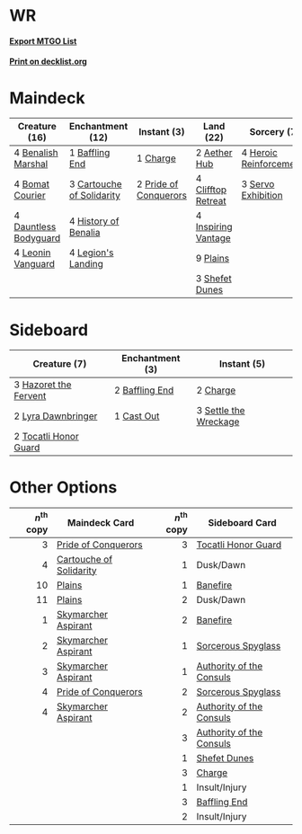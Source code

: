 # WR

#### [Export MTGO List](../collection/WR/WR.txt)
#### [Print on decklist.org](http://decklist.org/?deckmain=2%09Aether%20Hub%0A1%09Baffling%20End%0A4%09Benalish%20Marshal%0A4%09Bomat%20Courier%0A3%09Cartouche%20of%20Solidarity%0A1%09Charge%0A4%09Clifftop%20Retreat%0A4%09Dauntless%20Bodyguard%0A4%09Heroic%20Reinforcements%0A4%09History%20of%20Benalia%0A4%09Inspiring%20Vantage%0A4%09Legion's%20Landing%0A4%09Leonin%20Vanguard%0A9%09Plains%0A2%09Pride%20of%20Conquerors%0A3%09Servo%20Exhibition%0A3%09Shefet%20Dunes&deckside=2%09Baffling%20End%0A1%09Cast%20Out%0A2%09Charge%0A3%09Hazoret%20the%20Fervent%0A2%09Lyra%20Dawnbringer%0A3%09Settle%20the%20Wreckage%0A2%09Tocatli%20Honor%20Guard)
# Maindeck

|                                         Creature (16)                                          |                                          Enchantment (12)                                          |                                          Instant (3)                                           |                                          Land (22)                                           |                                           Sorcery (7)                                            |
|------------------------------------------------------------------------------------------------|----------------------------------------------------------------------------------------------------|------------------------------------------------------------------------------------------------|----------------------------------------------------------------------------------------------|--------------------------------------------------------------------------------------------------|
|4 [Benalish Marshal](http://gatherer.wizards.com/Pages/Card/Details.aspx?multiverseid=442894)   |1 [Baffling End](http://gatherer.wizards.com/Pages/Card/Details.aspx?multiverseid=439658)           |1 [Charge](http://gatherer.wizards.com/Pages/Card/Details.aspx?multiverseid=442898)             |2 [Aether Hub](http://gatherer.wizards.com/Pages/Card/Details.aspx?multiverseid=417815)       |4 [Heroic Reinforcements](http://gatherer.wizards.com/Pages/Card/Details.aspx?multiverseid=447353)|
|4 [Bomat Courier](http://gatherer.wizards.com/Pages/Card/Details.aspx?multiverseid=417772)      |3 [Cartouche of Solidarity](http://gatherer.wizards.com/Pages/Card/Details.aspx?multiverseid=426709)|2 [Pride of Conquerors](http://gatherer.wizards.com/Pages/Card/Details.aspx?multiverseid=439674)|4 [Clifftop Retreat](http://gatherer.wizards.com/Pages/Card/Details.aspx?multiverseid=241980) |3 [Servo Exhibition](http://gatherer.wizards.com/Pages/Card/Details.aspx?multiverseid=417600)     |
|4 [Dauntless Bodyguard](http://gatherer.wizards.com/Pages/Card/Details.aspx?multiverseid=442902)|4 [History of Benalia](http://gatherer.wizards.com/Pages/Card/Details.aspx?multiverseid=442909)     |                                                                                                |4 [Inspiring Vantage](http://gatherer.wizards.com/Pages/Card/Details.aspx?multiverseid=417819)|                                                                                                  |
|4 [Leonin Vanguard](http://gatherer.wizards.com/Pages/Card/Details.aspx?multiverseid=447158)    |4 [Legion's Landing](http://gatherer.wizards.com/Pages/Card/Details.aspx?multiverseid=435173)       |                                                                                                |9 [Plains](http://gatherer.wizards.com/Pages/Card/Details.aspx?multiverseid=439601)           |                                                                                                  |
|                                                                                                |                                                                                                    |                                                                                                |3 [Shefet Dunes](http://gatherer.wizards.com/Pages/Card/Details.aspx?multiverseid=430872)     |                                                                                                  |


# Sideboard

|                                          Creature (7)                                          |                                     Enchantment (3)                                     |                                          Instant (5)                                           |
|------------------------------------------------------------------------------------------------|-----------------------------------------------------------------------------------------|------------------------------------------------------------------------------------------------|
|3 [Hazoret the Fervent](http://gatherer.wizards.com/Pages/Card/Details.aspx?multiverseid=429886)|2 [Baffling End](http://gatherer.wizards.com/Pages/Card/Details.aspx?multiverseid=439658)|2 [Charge](http://gatherer.wizards.com/Pages/Card/Details.aspx?multiverseid=442898)             |
|2 [Lyra Dawnbringer](http://gatherer.wizards.com/Pages/Card/Details.aspx?multiverseid=442914)   |1 [Cast Out](http://gatherer.wizards.com/Pages/Card/Details.aspx?multiverseid=426710)    |3 [Settle the Wreckage](http://gatherer.wizards.com/Pages/Card/Details.aspx?multiverseid=435186)|
|2 [Tocatli Honor Guard](http://gatherer.wizards.com/Pages/Card/Details.aspx?multiverseid=435194)|                                                                                         |                                                                                                |


# Other Options

|*n*<sup>th</sup> copy|                                          Maindeck Card                                           |*n*<sup>th</sup> copy|                                          Sideboard Card                                           |
|--------------------:|--------------------------------------------------------------------------------------------------|--------------------:|---------------------------------------------------------------------------------------------------|
|                    3|[Pride of Conquerors](http://gatherer.wizards.com/Pages/Card/Details.aspx?multiverseid=439674)    |                    3|[Tocatli Honor Guard](http://gatherer.wizards.com/Pages/Card/Details.aspx?multiverseid=435194)     |
|                    4|[Cartouche of Solidarity](http://gatherer.wizards.com/Pages/Card/Details.aspx?multiverseid=426709)|                    1|Dusk/Dawn                                                                                          |
|                   10|[Plains](http://gatherer.wizards.com/Pages/Card/Details.aspx?multiverseid=439601)                 |                    1|[Banefire](http://gatherer.wizards.com/Pages/Card/Details.aspx?multiverseid=397676)                |
|                   11|[Plains](http://gatherer.wizards.com/Pages/Card/Details.aspx?multiverseid=439601)                 |                    2|Dusk/Dawn                                                                                          |
|                    1|[Skymarcher Aspirant](http://gatherer.wizards.com/Pages/Card/Details.aspx?multiverseid=439678)    |                    2|[Banefire](http://gatherer.wizards.com/Pages/Card/Details.aspx?multiverseid=397676)                |
|                    2|[Skymarcher Aspirant](http://gatherer.wizards.com/Pages/Card/Details.aspx?multiverseid=439678)    |                    1|[Sorcerous Spyglass](http://gatherer.wizards.com/Pages/Card/Details.aspx?multiverseid=435407)      |
|                    3|[Skymarcher Aspirant](http://gatherer.wizards.com/Pages/Card/Details.aspx?multiverseid=439678)    |                    1|[Authority of the Consuls](http://gatherer.wizards.com/Pages/Card/Details.aspx?multiverseid=417578)|
|                    4|[Pride of Conquerors](http://gatherer.wizards.com/Pages/Card/Details.aspx?multiverseid=439674)    |                    2|[Sorcerous Spyglass](http://gatherer.wizards.com/Pages/Card/Details.aspx?multiverseid=435407)      |
|                    4|[Skymarcher Aspirant](http://gatherer.wizards.com/Pages/Card/Details.aspx?multiverseid=439678)    |                    2|[Authority of the Consuls](http://gatherer.wizards.com/Pages/Card/Details.aspx?multiverseid=417578)|
|                     |                                                                                                  |                    3|[Authority of the Consuls](http://gatherer.wizards.com/Pages/Card/Details.aspx?multiverseid=417578)|
|                     |                                                                                                  |                    1|[Shefet Dunes](http://gatherer.wizards.com/Pages/Card/Details.aspx?multiverseid=430872)            |
|                     |                                                                                                  |                    3|[Charge](http://gatherer.wizards.com/Pages/Card/Details.aspx?multiverseid=442898)                  |
|                     |                                                                                                  |                    1|Insult/Injury                                                                                      |
|                     |                                                                                                  |                    3|[Baffling End](http://gatherer.wizards.com/Pages/Card/Details.aspx?multiverseid=439658)            |
|                     |                                                                                                  |                    2|Insult/Injury                                                                                      |

